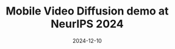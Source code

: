 ---
title: Mobile Video Diffusion demo at NeurIPS 2024

date: '2024-12-10'

summary: We demonstrated our first-in-industry diffusion based video editing running on a phone at [NeurIPS](https://www.youtube.com/watch?v=aARq9YXEQEQ)
---